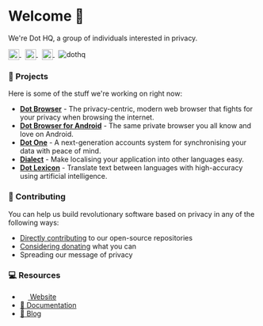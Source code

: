 # Welcome 👋

We're Dot HQ, a group of individuals interested in privacy.

<p>
  <a href="https://twitter.com/DotBrowser" target="blank">
    <img align="center" src="https://i.imgur.com/hz1w2yY.png" alt="DotBrowser" height="22" width="22" />
  </a>
  <span></span>
	&nbsp;
  <a href="https://discord.gg/WRDEK2D" target="blank"> 
    <img align="center" src="https://i.imgur.com/gvtzy24.png" alt="WRDEK2D" height="22" width="22" />
  </a>
  <span></span>
	&nbsp;
  <a href="https://dothq.link/matrix" target="blank"> 
    <img align="center" src="https://i.imgur.com/4ouZPws.png" alt="#dothq:matrix.org" height="22" width="22" />
  </a>
  <span></span>
	&nbsp;
  <img align="center" src="https://komarev.com/ghpvc/?username=dothq&label=Profile%20views&color=0e75b6&style=flat" alt="dothq" />
</p>

### 🚀 Projects

Here is some of the stuff we're working on right now:

* **[Dot Browser](https://github.com/dothq/browser)** - The privacy-centric, modern web browser that fights for your privacy when browsing the internet.
* **[Dot Browser for Android](https://github.com/dothq/browser-android)** - The same private browser you all know and love on Android.
* **[Dot One](https://github.com/dothq/one)** - A next-generation accounts system for synchronising your data with peace of mind. 
* **[Dialect](https://github.com/dothq/dialect)** - Make localising your application into other languages easy.
* **[Dot Lexicon](https://github.com/dothq/lexicon)** - Translate text between languages with high-accuracy using artificial intelligence.

### 🤝 Contributing

You can help us build revolutionary software based on privacy in any of the following ways:

* [Directly contributing](https://github.com/orgs/dothq/repositories?q=&type=source&language=&sort=stargazers) to our open-source repositories
* [Considering donating](https://www.dothq.co/donate) what you can
* Spreading our message of privacy

### 💻 Resources

<ul>
  <li>
    <a href="https://dothq.co" target="blank"> 
      <img src="https://www.dothq.co/favicon.png" height="16" width="16" />
      <span></span>
      Website
    </a>
  </li>
  <li>
    <a href="https://docs.dothq.co" target="blank"> 
      📝
      <span></span>
      Documentation
    </a>
  </li>
    <li>
    <a href="https://dothq.co/blog" target="blank"> 
     📔
      <span></span>
      Blog
    </a>
  </li>
</ul>
